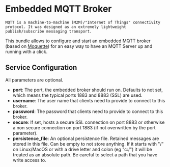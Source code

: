 # Embedded MQTT Broker

    MQTT is a machine-to-machine (M2M)/"Internet of Things" connectivity protocol. It was designed as an extremely lightweight publish/subscribe messaging transport.

This bundle allows to configure and start an embedded MQTT broker (based on [Moquette](https://github.com/andsel/moquette)) for an easy way to have an MQTT Server up and running with a click.

## Service Configuration

All parameters are optional.

* __port__: The port, the embedded broker should run on. Defaults to not set, which means the typical ports 1883 and 8883 (SSL) are used.
* __username__: The user name that clients need to provide to connect to this broker.
* __password__: The password that clients need to provide to connect to this broker.
* __secure__: If set, hosts a secure SSL connection on port 8883 or otherwise a non secure connection on port 1883 (if not overwritten by the port parameter).
* __persistence_file__: An optional persistence file. Retained messages are stored in this file. Can be empty to not store anything. If it starts with "/" on Linux/MacOS or with a drive letter and colon (eg "c:/") it will be treated as an absolute path. Be careful to select a path that you have write access to.
